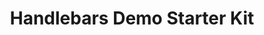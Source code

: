 ---
title: Handlebars Demo Starter Kit
link: https://www.npmjs.com/package/@pattern-lab/starterkit-handlebars-demo
tags:
  - demo-content
  - code
image: /images/hbs-demo-starterkit.png
---